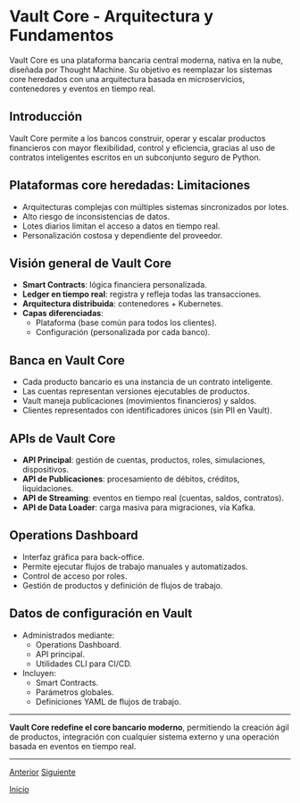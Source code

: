 # Vault Core - Arquitectura y Fundamentos

Vault Core es una plataforma bancaria central moderna, nativa en la nube, diseñada por Thought Machine. Su objetivo es reemplazar los sistemas core heredados con una arquitectura basada en microservicios, contenedores y eventos en tiempo real. 

## Introducción

Vault Core permite a los bancos construir, operar y escalar productos financieros con mayor flexibilidad, control y eficiencia, gracias al uso de contratos inteligentes escritos en un subconjunto seguro de Python.

## Plataformas core heredadas: Limitaciones

* Arquitecturas complejas con múltiples sistemas sincronizados por lotes.
* Alto riesgo de inconsistencias de datos.
* Lotes diarios limitan el acceso a datos en tiempo real.
* Personalización costosa y dependiente del proveedor.

## Visión general de Vault Core

* **Smart Contracts**: lógica financiera personalizada.
* **Ledger en tiempo real**: registra y refleja todas las transacciones.
* **Arquitectura distribuida**: contenedores + Kubernetes.
* **Capas diferenciadas**:
  * Plataforma (base común para todos los clientes).
  * Configuración (personalizada por cada banco).

## Banca en Vault Core

* Cada producto bancario es una instancia de un contrato inteligente.
* Las cuentas representan versiones ejecutables de productos.
* Vault maneja publicaciones (movimientos financieros) y saldos.
* Clientes representados con identificadores únicos (sin PII en Vault).

## APIs de Vault Core

* **API Principal**: gestión de cuentas, productos, roles, simulaciones, dispositivos.
* **API de Publicaciones**: procesamiento de débitos, créditos, liquidaciones.
* **API de Streaming**: eventos en tiempo real (cuentas, saldos, contratos).
* **API de Data Loader**: carga masiva para migraciones, vía Kafka.

## Operations Dashboard

* Interfaz gráfica para back-office.
* Permite ejecutar flujos de trabajo manuales y automatizados.
* Control de acceso por roles.
* Gestión de productos y definición de flujos de trabajo.

## Datos de configuración en Vault

* Administrados mediante:
  * Operations Dashboard.
  * API principal.
  * Utilidades CLI para CI/CD.
* Incluyen:
  * Smart Contracts.
  * Parámetros globales.
  * Definiciones YAML de flujos de trabajo.

---

**Vault Core redefine el core bancario moderno**, permitiendo la creación ágil de productos, integración con cualquier sistema externo y una operación basada en eventos en tiempo real. 

---

[Anterior](https://github.com/wilfredoha/vault-core/blob/main/Vault%20Core%20Fundamentals/01_Vault%20Core%20Introduction.md) [Siguiente](https://github.com/wilfredoha/vault-core/blob/main/Vault%20Core%20Fundamentals/03_Vault%20Core%20Key%20Resources%20and%20Data%20Model.md)

[Inicio](https://github.com/wilfredoha/vault-core/tree/main)
